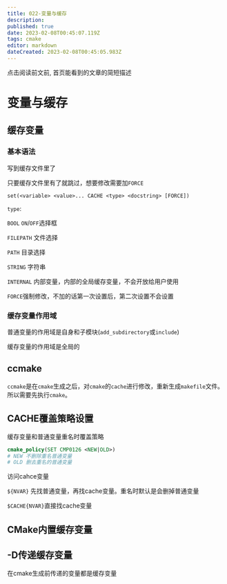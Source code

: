```yaml
---
title: 022-变量与缓存
description: 
published: true
date: 2023-02-08T00:45:07.119Z
tags: cmake
editor: markdown
dateCreated: 2023-02-08T00:45:05.983Z
---
```


点击阅读前文前, 首页能看到的文章的简短描述

<!-- more -->
<!-- markdownlint-disable MD041 MD002-->

# 变量与缓存

## 缓存变量

### 基本语法

写到缓存文件里了

只要缓存文件里有了就跳过，想要修改需要加`FORCE`

`set(<variable> <value>... CACHE <type> <docstring> [FORCE])`

`type`:

`BOOL`  `ON`/`OFF`选择框

`FILEPATH` 文件选择

`PATH` 目录选择

`STRING` 字符串

`INTERNAL` 内部变量，内部的全局缓存变量，不会开放给用户使用

`FORCE`强制修改，不加的话第一次设置后，第二次设置不会设置

### 缓存变量作用域

普通变量的作用域是自身和子模块(`add_subdirectory`或`include`)

缓存变量的作用域是全局的

## ccmake

`ccmake`是在`cmake`生成之后，对`cmake`的`cache`进行修改，重新生成`makefile`文件。所以需要先执行`cmake`。

## CACHE覆盖策略设置

缓存变量和普通变量重名时覆盖策略

```cmake
cmake_policy(SET CMP0126 <NEW|OLD>)
# NEW 不删除重名普通变量
# OLD 删去重名的普通变量
```

访问cahce变量

`${NVAR}` 先找普通变量，再找cache变量。重名时默认是会删掉普通变量

`$CACHE{NVAR}`直接找cache变量

## CMake内置缓存变量



## -D传递缓存变量

在cmake生成前传递的变量都是缓存变量
